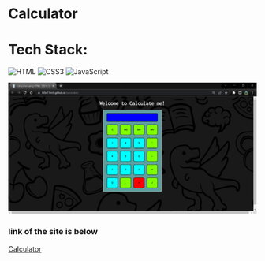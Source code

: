 # Calculator


# Tech Stack:
![HTML](https://img.shields.io/badge/HTML5-E34F26?style=for-the-badge&logo=html5&logoColor=white)
![CSS3](https://img.shields.io/badge/CSS3-1572B6?style=for-the-badge&logo=css3&logoColor=white)
![JavaScript](https://img.shields.io/badge/JavaScript-323330?style=for-the-badge&logo=javascript&logoColor=F7DF1E)



<img src="https://github.com/b0n21en5/calculator/blob/main/cal.png" />



### link of the site is below
<a href="https://b0n21en5.github.io/calculator/">Calculator</a>
